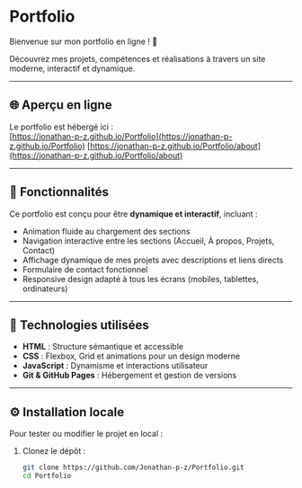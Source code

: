 # Portfolio 

Bienvenue sur mon portfolio en ligne ! 🎉

Découvrez mes projets, compétences et réalisations à travers un site moderne, interactif et dynamique.

---

## 🌐 Aperçu en ligne

Le portfolio est hébergé ici :  
[https://jonathan-p-z.github.io/Portfolio](https://jonathan-p-z.github.io/Portfolio)
[https://jonathan-p-z.github.io/Portfolio/about](https://jonathan-p-z.github.io/Portfolio/about)

---

## 🚀 Fonctionnalités

Ce portfolio est conçu pour être **dynamique et interactif**, incluant :

- Animation fluide au chargement des sections
- Navigation interactive entre les sections (Accueil, À propos, Projets, Contact)
- Affichage dynamique de mes projets avec descriptions et liens directs
- Formulaire de contact fonctionnel
- Responsive design adapté à tous les écrans (mobiles, tablettes, ordinateurs)

---

## 🧩 Technologies utilisées

- **HTML** : Structure sémantique et accessible  
- **CSS** : Flexbox, Grid et animations pour un design moderne  
- **JavaScript** : Dynamisme et interactions utilisateur  
- **Git & GitHub Pages** : Hébergement et gestion de versions  

---

## ⚙️ Installation locale

Pour tester ou modifier le projet en local :

1. Clonez le dépôt :

   ```bash
   git clone https://github.com/Jonathan-p-z/Portfolio.git
   cd Portfolio

